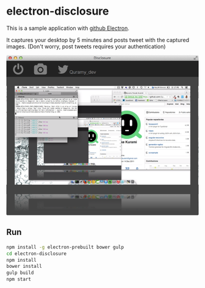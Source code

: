 # electron-disclosure

This is a sample application with [github Electron](http://electron.atom.io/).

It captures your desktop by 5 minutes and posts tweet with the captured images.
(Don't worry, post tweets requires your authentication)

![capture](./capt_disclosure.png)

## Run

```sh
npm install -g electron-prebuilt bower gulp
cd electron-disclosure
npm install
bower install
gulp build
npm start
```
